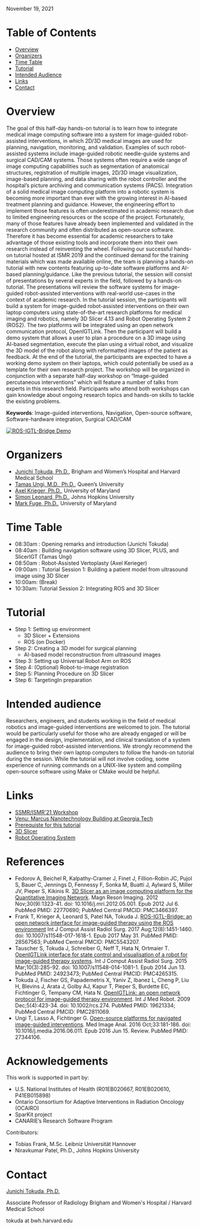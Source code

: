 November 19, 2021

<!-- Please see [prerequiste](ismr2019/prerequisite), if you are planning to participate.-->

# Table of Contents
- [Overview](#overview)
- [Organizers](#organizers)
- [Time Table](#time)
- [Tutorial](#tutorial)
- [Intended Audience](#audience)
- [Links](#links)
- [Contact](#contact)

# Overview

The goal of this half-day hands-on tutorial is to learn how to integrate medical image computing software into a system for image-guided robot-assisted interventions, in which 2D/3D medical images are used for planning, navigation, monitoring, and validation. Examples of such robot-assisted systems include image-guided robotic needle-guide systems and surgical CAD/CAM systems. Those systems often require a wide range of image computing capabilities such as segmentation of anatomical structures, registration of multiple images, 2D/3D image visualization, image-based planning, and data sharing with the robot controller and the hospital’s picture archiving and communication systems (PACS). Integration of a solid medical image computing platform into a robotic system is becoming more important than ever with the growing interest in AI-based treatment planning and guidance. 
However, the engineering effort to implement those features is often underestimated in academic research due to limited engineering resources or the scope of the project. Fortunately, many of those features have already been implemented and validated in the research community and often distributed as open-source software. Therefore it has become essential for academic researchers to take advantage of those existing tools and incorporate them into their own research instead of reinventing the wheel. 
Following our successful hands-on tutorial hosted at ISMR 2019 and the continued demand for the training materials which was made available online, the team is planning a hands-on tutorial with new contents featuring up-to-date software platforms and AI-based planning/guidance. Like the previous tutorial, the session will consist of presentations by several experts in the field, followed by a hands-on tutorial. The presentations will review the software systems for image-guided robot-assisted interventions with real-world use-cases in the context of academic research. In the tutorial session, the participants will build a system for image-guided robot-assisted interventions on their own laptop computers using state-of-the-art research platforms for medical imaging and robotics, namely 3D Slicer 4.13 and Robot Operating System 2 (ROS2). The two platforms will be integrated using an open network communication protocol, OpenIGTLink. Then the participant will build a demo system that allows a user to plan a procedure on a 3D image using AI-based segmentation, execute the plan using a virtual robot, and visualize the 3D model of the robot along with reformatted images of the patient as feedback. At the end of the tutorial, the participants are expected to have a working demo system on their laptops, which could potentially be used as a template for their own research project.
The workshop will be organized in conjunction with a separate half-day workshop on “Image-guided percutaneous interventions” which will feature a number of talks from experts in this research field. Participants who attend both workshops can gain knowledge about ongoing research topics and hands-on skills to tackle the existing problems. 

**Keywords**: Image-guided interventions, Navigation, Open-source software, Software-hardware integration, Surgical CAD/CAM


[![ROS-IGTL-Bridge Demo](http://img.youtube.com/vi/CA4x5cZQKpk/0.jpg)](https://www.youtube.com/watch?v=CA4x5cZQKpk "ROS-IGTL-Bridge Demo")

# Organizers

- [Junichi Tokuda, Ph.D.](https://scholar.harvard.edu/tokuda), Brigham and Women’s Hospital and Harvard Medical School
- [Tamas Ungi, M.D., Ph.D.](http://perk.cs.queensu.ca/users/ungi), Queen’s University
- [Axel Krieger, Ph.D.](https://me.jhu.edu/faculty/axel-krieger/), University of Maryland
- [Simon Leonard, Ph.D.](https://www.cs.jhu.edu/faculty/simon-leonard/), Johns Hopkins University
- [Mark Fuge, Ph.D.](http://ideal.umd.edu/team/mark-fuge), University of Maryland

# Time Table

- 08:30am : Opening remarks and introduction (Junichi Tokuda)
- 08:40am : Building navigation software using 3D Slicer, PLUS, and SlicerIGT (Tamas Ungi)
- 08:50am : Robot-Assisted Vertoplasty (Axel Kerieger)
- 09:00am : Tutorial Session 1: Building a patient model from ultrasound image using 3D Slicer
- 10:00am: (Break)
- 10:30am: Tutorial Session 2: Integrating ROS and 3D Slicer

# Tutorial

- Step 1: Setting up environment
  - 3D Slicer + Extensions
  - ROS (on Docker)
- Step 2: Creating a 3D model for surgical planning
  - AI-based model reconstruction from ultrasound images
- Step 3: Setting up Universal Robot Arm on ROS
- Step 4: (Optional) Robot-to-image registration
- Step 5: Planning Procedure on 3D Slicer
- Step 6: TargetingIn preparation

# Intended audience

Researchers, engineers, and students working in the field of medical robotics and image-guided interventions are welcomed to join. The tutorial would be particularly useful for those who are already engaged or will be engaged in the design, implementation, and clinical translation of a system for image-guided robot-assisted interventions. We strongly recommend the audience to bring their own laptop computers to follow the hands-on tutorial during the session. While the tutorial will not involve coding, some experience of running commands on a UNIX-like system and compiling open-source software using Make or CMake would be helpful.


# Links
- [SSMR/ISMR'21 Workshop](http://www.ismr.gatech.edu)
- [Venu: Marcus Nanotechnology Building at Georgia Tech](http://www.ismr.gatech.edu/venue)
- [Prerequiste for this tutorial](prerequisite)
- [3D Slicer](https://www.slicer.org/)
- [Robot Operating System](http://www.ros.org/)

# References

- Fedorov A, Beichel R, Kalpathy-Cramer J, Finet J, Fillion-Robin JC, Pujol S, Bauer C, Jennings D, Fennessy F, Sonka M, Buatti J, Aylward S, Miller JV, Pieper S, Kikinis R. [3D Slicer as an image computing platform for the Quantitative Imaging Network](https://www.ncbi.nlm.nih.gov/pmc/articles/PMC3466397/). Magn Reson Imaging. 2012 Nov;30(9):1323-41. doi: 10.1016/j.mri.2012.05.001. Epub 2012 Jul 6. PubMed PMID: 22770690; PubMed Central PMCID: PMC3466397.
- Frank T, Krieger A, Leonard S, Patel NA, Tokuda J. [ROS-IGTL-Bridge: an open network interface for image-guided therapy using the ROS environment](https://www.ncbi.nlm.nih.gov/pmc/articles/PMC5543207/.) Int J Comput Assist Radiol Surg. 2017 Aug;12(8):1451-1460. doi: 10.1007/s11548-017-1618-1. Epub 2017 May 31. PubMed PMID: 28567563; PubMed Central PMCID: PMC5543207. 
- Tauscher S, Tokuda J, Schreiber G, Neff T, Hata N, Ortmaier T. [OpenIGTLink interface for state control and visualisation of a robot for image-guided therapy systems](https://www.ncbi.nlm.nih.gov/pmc/articles/PMC4265315/). Int J Comput Assist Radiol Surg. 2015 Mar;10(3):285-92. doi: 10.1007/s11548-014-1081-1. Epub 2014 Jun 13. PubMed PMID: 24923473; PubMed Central PMCID: PMC4265315. 
- Tokuda J, Fischer GS, Papademetris X, Yaniv Z, Ibanez L, Cheng P, Liu H, Blevins J, Arata J, Golby AJ, Kapur T, Pieper S, Burdette EC, Fichtinger G, Tempany CM, Hata N. [OpenIGTLink: an open network protocol for image-guided therapy environment](https://www.ncbi.nlm.nih.gov/pmc/articles/PMC2811069/). Int J Med Robot. 2009 Dec;5(4):423-34. doi: 10.1002/rcs.274. PubMed PMID: 19621334; PubMed Central PMCID: PMC2811069. 
- Ungi T, Lasso A, Fichtinger G. [Open-source platforms for navigated image-guided interventions](https://www.ncbi.nlm.nih.gov/pubmed/?term=27344106). Med Image Anal. 2016 Oct;33:181-186. doi: 10.1016/j.media.2016.06.011. Epub 2016 Jun 15. Review. PubMed PMID: 27344106.

# Acknowledgements

This work is supported in part by:
- U.S. National Institutes of Health (R01EB020667, R01EB020610, P41EB015898)
- Ontario Consortium for Adaptive Interventions in Radiation Oncology (OCAIRO)
- SparKit project
- CANARIE’s Research Software Program

Contributors:
- Tobias Frank, M.Sc. Leibniz Universität Hannover
- Niravkumar Patel, Ph.D., Johns Hopkins University

# Contact

[Junichi Tokuda, Ph.D.](https://scholar.harvard.edu/tokuda)

Associate Professor of Radiology
Brigham and Women's Hospital / Harvard Medical School

tokuda at bwh.harvard.edu



